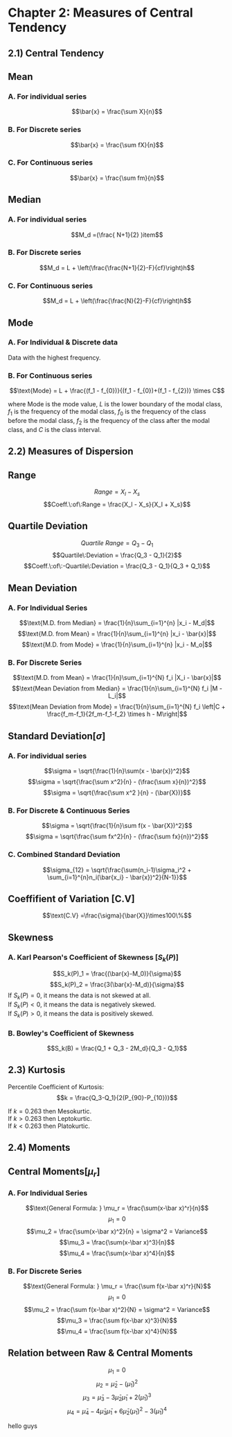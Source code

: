# Chapter 2: Measures of Central Tendency

## 2.1) Central Tendency
## Mean
### A. For individual series
$$\bar{x} = \frac{\sum X}{n}$$
 ### B. For Discrete series
$$\bar{x} = \frac{\sum fX}{n}$$
 ### C. For Continuous series
$$\bar{x} = \frac{\sum fm}{n}$$

## Median
### A. For individual series
$$M_d =(\frac{ N+1}{2} )item$$

 ### B. For Discrete series

$$M_d = L + \left(\frac{\frac{N+1}{2}-F}{cf}\right)h$$


 ### C. For Continuous series
$$M_d = L + \left(\frac{\frac{N}{2}-F}{cf}\right)h$$



## Mode
### A. For Individual & Discrete data
Data with the highest frequency.

 ### B. For Continuous series
$$\text{Mode} = L + \frac{(f_1 - f_{0})}{(f_1 - f_{0})+(f_1 - f_{2})} \times C$$

where $\text{Mode}$ is the mode value, $L$ is the lower boundary of the modal class, $f_1$ is the frequency of the modal class, $f_{0}$ is the frequency of the class before the modal class, $f_2$ is the frequency of the class after the modal class, and $C$ is the class interval.

## 2.2) Measures of Dispersion

## Range
$$Range = X_l - X_s$$
$$Coeff.\:of\:Range = \frac{X_l - X_s}{X_l + X_s}$$

## Quartile Deviation
$$Quartile\:Range = Q_3 - Q_1$$
$$Quartile\:Deviation = \frac{Q_3 - Q_1}{2}$$
$$Coeff.\:of\:-Quartile\:Deviation = \frac{Q_3 - Q_1}{Q_3 + Q_1}$$

## Mean Deviation
### A. For Individual Series
$$\text{M.D. from Median} = \frac{1}{n}\sum_{i=1}^{n} |x_i - M_d|$$
$$\text{M.D. from Mean} = \frac{1}{n}\sum_{i=1}^{n} |x_i - \bar{x}|$$
$$\text{M.D. from Mode} = \frac{1}{n}\sum_{i=1}^{n} |x_i - M_o|$$

### B. For Discrete Series
$$\text{M.D. from Mean} = \frac{1}{n}\sum_{i=1}^{N} f_i |X_i - \bar{x}|$$
$$\text{Mean Deviation from Median} = \frac{1}{n}\sum_{i=1}^{N} f_i |M - L_i|$$
$$\text{Mean Deviation from Mode} = \frac{1}{n}\sum_{i=1}^{N} f_i \left|C + \frac{f_m-f_1}{2f_m-f_1-f_2} \times h - M\right|$$

## Standard Deviation[$\sigma$]
### A. For individual series
$$\sigma = \sqrt{\frac{1}{n}\sum(x - \bar{x})^2}$$
$$\sigma = \sqrt{\frac{\sum x^2}{n} - (\frac{\sum x}{n})^2}$$
$$\sigma = \sqrt{\frac{\sum x^2 }{n} - (\bar{X})}$$

### B. For Discrete & Continuous Series
$$\sigma = \sqrt{\frac{1}{n}\sum f(x - \bar{X})^2}$$
$$\sigma = \sqrt{\frac{\sum fx^2}{n} - (\frac{\sum fx}{n})^2}$$

### C. Combined Standard Deviation
$$\sigma_{12} = \sqrt{\frac{\sum(n_i-1)\sigma_i^2 + \sum_{i=1}^{n}n_i(\bar{x_i} - \bar{x})^2}{N-1}}$$

## Coeffifient of Variation [C.V]

$$\text{C.V} =\frac{\sigma}{\bar{X}}\times100\%$$

## Skewness

### A. Karl Pearson's Coefficient of Skewness [$S_k(P)$]
$$S_k(P)_1 = \frac{(\bar{x}-M_0)}{\sigma}$$
$$S_k(P)_2 = \frac{3(\bar{x}-M_d)}{\sigma}$$
If $S_k(P) = 0$, it means the data is not skewed at all.<br/>
If $S_k(P) < 0$, it means the data is negatively skewed. <br/>
If $S_k(P) > 0$, it means the data is positively skewed. 

### B. Bowley's Coefficient of Skewness
$$S_k(B) = \frac{Q_1 + Q_3 - 2M_d}{Q_3 - Q_1}$$


## 2.3) Kurtosis

Percentile Coefficient of Kurtosis:
$$k = \frac{Q_3-Q_1}{2(P_{90}-P_{10})}$$

If $k = 0.263$ then Mesokurtic.<br/>
If $k > 0.263$ then Leptokurtic.<br/>
If $k < 0.263$ then Platokurtic.<br/>

## 2.4) Moments
## Central Moments[$\mu_r$]
### A. For Individual Series
$$\text{General Formula: } \mu_r = \frac{\sum(x-\bar x)^r}{n}$$
$$\mu_1 = 0$$
$$\mu_2 = \frac{\sum(x-\bar x)^2}{n} = \sigma^2 = Variance$$
$$\mu_3 = \frac{\sum(x-\bar x)^3}{n}$$
$$\mu_4 = \frac{\sum(x-\bar x)^4}{n}$$

### B. For Discrete Series
$$\text{General Formula: } \mu_r = \frac{\sum f(x-\bar x)^r}{N}$$
$$\mu_1 = 0$$
$$\mu_2 = \frac{\sum f(x-\bar x)^2}{N} = \sigma^2 = Variance$$
$$\mu_3 = \frac{\sum f(x-\bar x)^3}{N}$$
$$\mu_4 = \frac{\sum f(x-\bar x)^4}{N}$$

## Relation between Raw & Central Moments

$$\mu_1 = 0 $$
$$\mu_2 = \bar\mu_2 - (\bar\mu_1)^2$$
$$\mu_3 = \bar\mu_3 - 3\bar\mu_2\bar\mu_1 +2(\bar\mu_1)^3$$
$$\mu_4 = \bar\mu_4 - 4\bar\mu_3\bar\mu_1 + 6\bar\mu_2(\bar\mu_1)^2 - 3(\bar\mu_1)^4$$

hello guys

